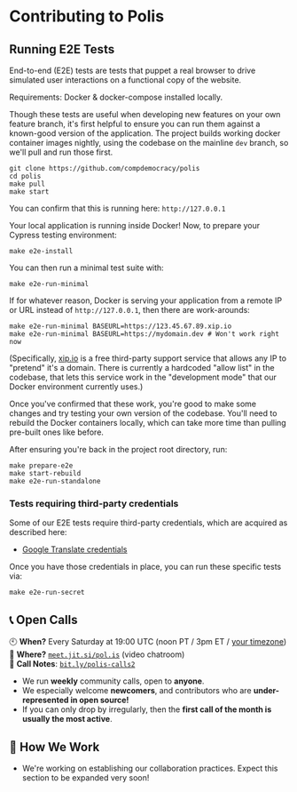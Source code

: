 # Contributing to Polis

## Running E2E Tests

End-to-end (E2E) tests are tests that puppet a real browser to drive simulated user interactions on a functional copy of the website.

Requirements: Docker & docker-compose installed locally.

Though these tests are useful when developing new features on your own feature branch,
it's first helpful to ensure you can run them against a known-good version of the application.
The project builds working docker container images nightly,
using the codebase on the mainline `dev` branch,
so we'll pull and run those first.

```
git clone https://github.com/compdemocracy/polis
cd polis
make pull
make start
```

You can confirm that this is running here: `http://127.0.0.1`

Your local application is running inside Docker! Now, to prepare your Cypress testing environment:

```
make e2e-install
```

You can then run a minimal test suite with:

```
make e2e-run-minimal
```

If for whatever reason, Docker is serving your application from a remote IP or URL instead of `http://127.0.0.1`, then there are work-arounds:

```
make e2e-run-minimal BASEURL=https://123.45.67.89.xip.io
make e2e-run-minimal BASEURL=https://mydomain.dev # Won't work right now
```

(Specifically, [xip.io](https://xip.io) is a free third-party support service that allows any IP to "pretend" it's a domain.
There is currently a hardcoded "allow list" in the codebase,
that lets this service work in the "development mode" that our Docker environment currently uses.)

Once you've confirmed that these work, you're good to make some changes and try testing your own version of the codebase.
You'll need to rebuild the Docker containers locally, which can take more time than pulling pre-built ones like before.

After ensuring you're back in the project root directory, run:

```
make prepare-e2e
make start-rebuild
make e2e-run-standalone
```

### Tests requiring third-party credentials

Some of our E2E tests require third-party credentials, which are acquired as described here:
- [Google Translate credentials](/docs/deployment.md#enabling-comment-translation)

Once you have those credentials in place, you can run these specific tests via:

```
make e2e-run-secret
```

## :telephone_receiver: Open Calls

:clock10: **When?** Every Saturday at 19:00 UTC (noon PT / 3pm ET / [your timezone][]) \
:raising_hand: **Where?** [`meet.jit.si/pol.is`](https://meet.jit.si/pol.is) (video chatroom) \
:pencil: **Call Notes**: [`bit.ly/polis-calls2`](https://bit.ly/polis-calls2)

   [your timezone]: https://www.worldtimebuddy.com/event?lid=100%2C8%2C1668341%2C5&h=100&sts=26493120&sln=19-20&a=show&euid=d53410dd-f948-c1a4-3dde-31ac0adf894d

- We run **weekly** community calls, open to **anyone**.
- We especially welcome **newcomers**, and contributors who are **under-represented in open source!**
- If you can only drop by irregularly, then the **first call of the month is usually the most active**.

## :muscle: How We Work

- We're working on establishing our collaboration practices. Expect this section to be expanded very soon!
